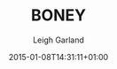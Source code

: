 ---
title: "BONEY"
date: 2015-01-08T14:31:11+01:00
description: "A lovely shirt"
draft: false
author: "Leigh Garland"
color: "#290"
link: "https://lrg.teemill.com/product/ely-frights-boney-long-sleeve-tee/"
mainImage:
  src: "/images/tees/scar_ely@600.png"
  title: "SCARELY t-shirt"
---